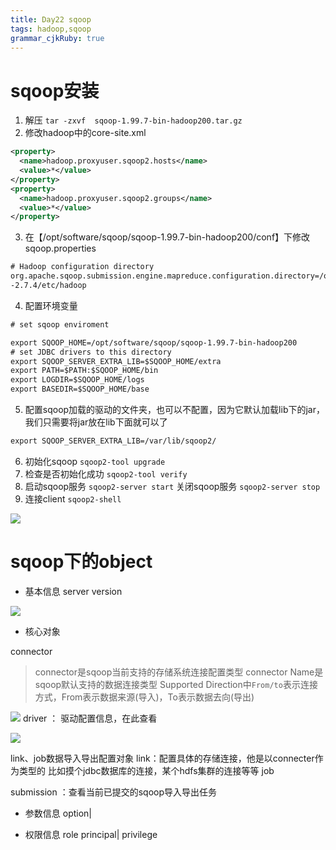 ```yaml
---
title: Day22 sqoop 
tags: hadoop,sqoop
grammar_cjkRuby: true
---
```



# sqoop安装

1. 解压 `tar -zxvf  sqoop-1.99.7-bin-hadoop200.tar.gz`
2. 修改hadoop中的core-site.xml

``` xml
<property>
  <name>hadoop.proxyuser.sqoop2.hosts</name>
  <value>*</value>
</property>
<property>
  <name>hadoop.proxyuser.sqoop2.groups</name>
  <value>*</value>
</property>
```

3. 在【/opt/software/sqoop/sqoop-1.99.7-bin-hadoop200/conf】下修改sqoop.properties

``` xml
# Hadoop configuration directory
org.apache.sqoop.submission.engine.mapreduce.configuration.directory=/opt/software/hadoop/hadoop
-2.7.4/etc/hadoop
```
4. 配置环境变量 

``` xml
# set sqoop enviroment

export SQOOP_HOME=/opt/software/sqoop/sqoop-1.99.7-bin-hadoop200
# set JDBC drivers to this directory
export SQOOP_SERVER_EXTRA_LIB=$SQOOP_HOME/extra
export PATH=$PATH:$SQOOP_HOME/bin
export LOGDIR=$SQOOP_HOME/logs
export BASEDIR=$SQOOP_HOME/base
```
 5. 配置sqoop加载的驱动的文件夹，也可以不配置，因为它默认加载lib下的jar，我们只需要将jar放在lib下面就可以了

``` xml
export SQOOP_SERVER_EXTRA_LIB=/var/lib/sqoop2/
```

6. 初始化sqoop `sqoop2-tool upgrade`
7. 检查是否初始化成功  `sqoop2-tool verify`
8. 启动sqoop服务 `sqoop2-server start` 关闭sqoop服务 `sqoop2-server stop`
9. 连接client `sqoop2-shell`

![][1]


# sqoop下的object

- 基本信息
server
version

![][2]

- 核心对象

connector
> connector是sqoop当前支持的存储系统连接配置类型
> connector Name是sqoop默认支持的数据连接类型
> Supported Direction中`From/to`表示连接方式，From表示数据来源(导入)，To表示数据去向(导出)

![][3]
driver ： 驱动配置信息，在此查看

![][4]

link、job数据导入导出配置对象
link：配置具体的存储连接，他是以connecter作为类型的
比如摸个jdbc数据库的连接，某个hdfs集群的连接等等
job


submission ：查看当前已提交的sqoop导入导出任务

- 参数信息
option|

- 权限信息
role
principal|
privilege


  [1]: https://www.github.com/xiesen310/notes_Images/raw/master/images/1510108602999.jpg
  [2]: https://www.github.com/xiesen310/notes_Images/raw/master/images/1510108914754.jpg
  [3]: https://www.github.com/xiesen310/notes_Images/raw/master/images/1510109418562.jpg
  [4]: https://www.github.com/xiesen310/notes_Images/raw/master/images/1510109468320.jpg